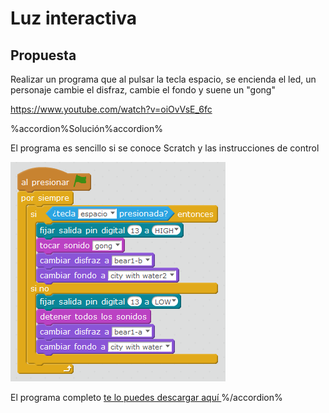 
# Luz interactiva

## Propuesta

Realizar un programa que al pulsar la tecla espacio, se encienda el led, un personaje cambie el disfraz, cambie el fondo y suene un "gong"

https://www.youtube.com/watch?v=oiOvVsE_6fc

%accordion%Solución%accordion%

El programa es sencillo si se conoce Scratch y las instrucciones de control

<img src="img/oso.png" width="344" height="351" />

El programa completo [te lo puedes descargar aquí
](http://aularagon.catedu.es/materialesaularagon2013/arduino/M2/oso.sb2)
%/accordion%



